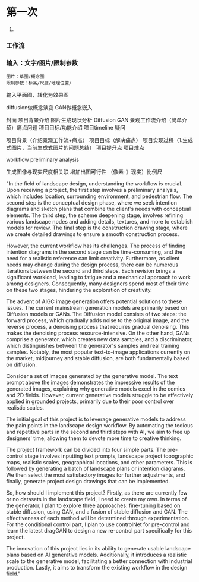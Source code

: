 # 第一次
1.

### 工作流


### 输入：文字/图片/限制参数
	图片：草图/概念图
	限制参数：标高/尺度/地理位置/

输入平面图，转化为效果图

diffusion做概念演变 GAN做概念嵌入


封面
项目背景介绍
	图片生成现状分析
		Diffusion
		GAN
	景观工作流介绍（简单介绍）痛点问题
项目目标/功能介绍
项目timeline
疑问


项目背景（介绍景观工作流+痛点）
项目目标（解决痛点）
项目实现过程（1.生成式图片，当前生成式图片的问题总结）
项目提升点
项目难点


workflow
preliminary analysis

生成图像与现实尺度相关联 增加出图可行性 （像素-》现实）比例尺


"In the field of landscape design, understanding the workflow is crucial. Upon receiving a project, the first step involves a preliminary analysis, which includes location, surrounding environment, and pedestrian flow. The second step is the conceptual design phase, where we seek intention diagrams and sketch plans that combine the client's needs with conceptual elements. The third step, the scheme deepening stage, involves refining various landscape nodes and adding details, textures, and more to establish models for review. The final step is the construction drawing stage, where we create detailed drawings to ensure a smooth construction process.

However, the current workflow has its challenges. The process of finding intention diagrams in the second stage can be time-consuming, and the need for a realistic reference can limit creativity. Furthermore, as client needs may change during the design process, there can be numerous iterations between the second and third steps. Each revision brings a significant workload, leading to fatigue and a mechanical approach to work among designers. Consequently, many designers spend most of their time on these two stages, hindering the exploration of creativity.

The advent of AIGC image generation offers potential solutions to these issues. The current mainstream generation models are primarily based on Diffusion models or GANs. The Diffusion model consists of two steps: the forward process, which gradually adds noise to the original image, and the reverse process, a denoising process that requires gradual denoising. This makes the denoising process resource-intensive. On the other hand, GANs comprise a generator, which creates new data samples, and a discriminator, which distinguishes between the generator's samples and real training samples. Notably, the most popular text-to-image applications currently on the market, midjourney and stable diffusion, are both fundamentally based on diffusion.

Consider a set of images generated by the generative model. The text prompt above the images demonstrates the impressive results of the generated images, explaining why generative models excel in the comics and 2D fields. However, current generative models struggle to be effectively applied in grounded projects, primarily due to their poor control over realistic scales.

The initial goal of this project is to leverage generative models to address the pain points in the landscape design workflow. By automating the tedious and repetitive parts in the second and third steps with AI, we aim to free up designers' time, allowing them to devote more time to creative thinking.

The project framework can be divided into four simple parts. The pre-control stage involves inputting text prompts, landscape project topographic maps, realistic scales, geographical locations, and other parameters. This is followed by generating a batch of landscape plans or intention diagrams. We then select the most satisfactory images for further adjustments, and finally, generate project design drawings that can be implemented.

So, how should I implement this project? Firstly, as there are currently few or no datasets in the landscape field, I need to create my own. In terms of the generator, I plan to explore three approaches: fine-tuning based on stable diffusion, using GAN, and a fusion of stable diffusion and GAN. The effectiveness of each method will be determined through experimentation. For the conditional control part, I plan to use controlNet for pre-control and learn the latest dragGAN to design a new re-control part specifically for this project.

The innovation of this project lies in its ability to generate usable landscape plans based on AI generative models. Additionally, it introduces a realistic scale to the generative model, facilitating a better connection with industrial production. Lastly, it aims to transform the existing workflow in the design field."